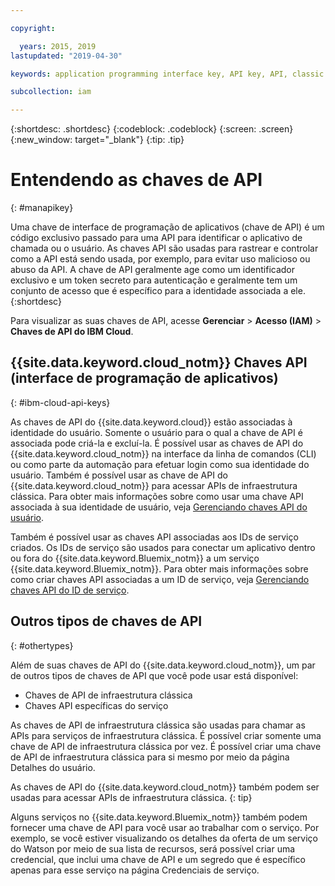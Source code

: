 ```yaml
---

copyright:

  years: 2015, 2019
lastupdated: "2019-04-30"

keywords: application programming interface key, API key, API, classic infrastructure API key, IBM Cloud API key

subcollection: iam

---
```


{:shortdesc: .shortdesc}
{:codeblock: .codeblock}
{:screen: .screen}
{:new_window: target="_blank"}
{:tip: .tip}

# Entendendo as chaves de API
{: #manapikey}

Uma chave de interface de programação de aplicativos (chave de API) é um código exclusivo passado para uma API para identificar o aplicativo de chamada ou o usuário. As chaves API são usadas para rastrear e controlar como a API está sendo usada, por exemplo, para evitar uso malicioso ou abuso da API. A chave de API geralmente age como um identificador exclusivo e um token secreto para autenticação e geralmente tem um conjunto de acesso que é específico para a identidade associada a ele.
{:shortdesc}

Para visualizar as suas chaves de API, acesse **Gerenciar** > **Acesso (IAM)** > **Chaves de API do IBM Cloud**. 

## {{site.data.keyword.cloud_notm}} Chaves API (interface de programação de aplicativos)
{: #ibm-cloud-api-keys}

As chaves de API do {{site.data.keyword.cloud}} estão associadas à identidade do usuário. Somente o usuário para o qual a chave de API é associada pode criá-la e excluí-la. É possível usar as chaves de API do {{site.data.keyword.cloud_notm}} na interface da linha de comandos (CLI) ou como parte da automação para efetuar login como sua identidade do usuário. Também é possível usar as chave de API do {{site.data.keyword.cloud_notm}} para acessar APIs de infraestrutura clássica. Para obter mais informações sobre como usar uma chave API associada à sua identidade de usuário, veja [Gerenciando chaves API do usuário](/docs/iam?topic=iam-userapikey#userapikey).

Também é possível usar as chaves API associadas aos IDs de serviço criados. Os IDs de serviço são usados para conectar um aplicativo dentro ou fora do {{site.data.keyword.Bluemix_notm}} a um serviço {{site.data.keyword.Bluemix_notm}}. Para obter mais informações sobre como criar chaves API associadas a um ID de serviço, veja [Gerenciando chaves API do ID de serviço](/docs/iam?topic=iam-serviceidapikeys#serviceidapikeys).

## Outros tipos de chaves de API
{: #othertypes}

Além de suas chaves de API do {{site.data.keyword.cloud_notm}}, um par de outros tipos de chaves de API que você pode usar está disponível:

* Chaves de API de infraestrutura clássica
* Chaves API específicas do serviço

As chaves de API de infraestrutura clássica são usadas para chamar as APIs para serviços de infraestrutura clássica. É possível criar somente uma chave de API de infraestrutura clássica por vez. É possível criar uma chave de API de infraestrutura clássica para si mesmo por meio da página Detalhes do usuário.

As chaves de API do {{site.data.keyword.cloud_notm}} também podem ser usadas para acessar APIs de infraestrutura clássica.
{: tip}

Alguns serviços no {{site.data.keyword.Bluemix_notm}} também podem fornecer uma chave de API para você usar ao trabalhar com o serviço. Por exemplo, se você estiver visualizando os detalhes da oferta de um serviço do Watson por meio de sua lista de recursos, será possível criar uma credencial, que inclui uma chave de API e um segredo que é específico apenas para esse serviço na página Credenciais de serviço.
